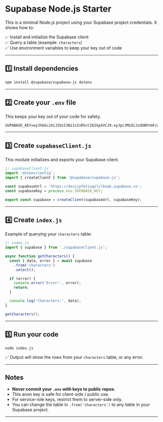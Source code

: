 # Supabase Node.js Starter

This is a minimal Node.js project using your Supabase project credentials. It shows how to:

✅ Install and initialize the Supabase client  
✅ Query a table (example: `characters`)  
✅ Use environment variables to keep your key out of code  

---

## 1️⃣ Install dependencies

```bash
npm install @supabase/supabase-js dotenv
```

---

## 2️⃣ Create your `.env` file

This keeps your key out of your code for safety.

```
SUPABASE_KEY=eyJhbGciOiJIUzI1NiIsInR5cCI6IkpXVCJ9.eyJpc3MiOiJzdXBhYmFzZSIsInJlZiI6ImR4eGpqcGZtdGl1Z3psdmxidnFrIiwicm9sZSI6ImFub24iLCJpYXQiOjE3NTEyMTU5ODAsImV4cCI6MjA2Njc5MTk4MH0.6QsKR7qAiUCVurXVUao1PGg4wpp2k_Jfd7_UMbhRfLs
```

---

## 3️⃣ Create `supabaseClient.js`

This module initializes and exports your Supabase client.

```js
// supabaseClient.js
import 'dotenv/config';
import { createClient } from '@supabase/supabase-js';

const supabaseUrl = 'https://dxxjjpfmtiugzlvlbvqk.supabase.co';
const supabaseKey = process.env.SUPABASE_KEY;

export const supabase = createClient(supabaseUrl, supabaseKey);
```

---

## 4️⃣ Create `index.js`

Example of querying your `characters` table:

```js
// index.js
import { supabase } from './supabaseClient.js';

async function getCharacters() {
  const { data, error } = await supabase
    .from('characters')
    .select();

  if (error) {
    console.error('Error:', error);
    return;
  }

  console.log('Characters:', data);
}

getCharacters();
```

---

## 5️⃣ Run your code

```bash
node index.js
```

✅ Output will show the rows from your `characters` table, or any error.

---

## Notes

- **Never commit your `.env` with keys to public repos.**  
- This anon key is safe for client-side / public use.  
- For service-role keys, restrict them to server-side only.  
- You can change the table in `.from('characters')` to any table in your Supabase project.

---
